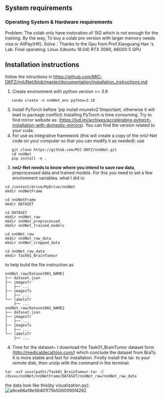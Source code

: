 ## System requirements
### Operating System & Hardware requirements
Problem: The colab only have instoration of 15G which is not enough for the training. By the way, To buy a colab pro version with larger memory needs visa or AliPay(HK). 
Solve：Thanks to the Gpu from Prof.Xiaoguang Han 's Lab. Final operating: Linux (Ubuntu 18.04) RTX 3090, A6000 5 GPU

## Installation instructions
follow the intructions in https://github.com/MIC-DKFZ/nnUNet/blob/master/documentation/installation_instructions.md

1. Create environment with python version >= 3.9
```
   conda create -n nnUNet_env python=3.10 
```
3. Install PyTorch before 'pip install nnunetv2'(Important, otherwise it will lead to package conflict) Installing PyTorch is time consuming. Try to find mirror website as: (https://lyd.im/archives/accelerating-pytorch-installation-with-domestic-mirrors). You can find the version related to your cuda.
4. For use as integrative framework (this will create a copy of the nnU-Net code on your computer so that you can modify it as needed):
    use 
```
   git clone https://github.com/MIC-DKFZ/nnUNet.git
   cd nnUNet
   pip install -e .
```

3. **nnU-Net needs to know where you intend to save raw data**, preprocessed data and trained models. For this you need to set a few environment variables.
   what I did is:
```  
cd /content/drive/MyDrive/nnUNet
mkdir nnUNetFrame

cd nnUNetFrame
mkdir DATASET

cd DATASET
mkdir nnUNet_raw
mkdir nnUNet_preprocessed
mkdir nnUNet_trained_models

cd nnUNet_raw
mkdir nnUNet_raw_data
mkdir nnUNet_cropped_data

cd nnUNet_raw_data
mkdir Task01_BrainTumour
```
to help bulid the file instruction as 
```
nnUNet_raw/Dataset001_NAME1
├── dataset.json
├── imagesTr
│   ├── ...
├── imagesTs
│   ├── ...
└── labelsTr
    ├── ...
nnUNet_raw/Dataset002_NAME2
├── dataset.json
├── imagesTr
│   ├── ...
├── imagesTs
│   ├── ...
└── labelsTr
    ├── ...
```
4. Time for the dataset~ I download the Task01_BrainTumor dataset form (http://medicaldecathlon.com/) which conclude the dataset from BraTs. It is more stable and fast for installation. Firstly install the tar. to your remote disk, then unzip with the command in the terminal:
```
tar -xvf xxxx(path)/Task01_BrainTumour.tar -C /dxxxx/nnUNet/nnUNetFrame/DATASET/nnUNet_raw/nnUNet_raw_data
```
the data look like this(by visualization.py):
![a9ce66a18e56401f75b5060095f4262](https://github.com/user-attachments/assets/c4955f97-7a93-4f45-a63a-7bdf42b01271)




